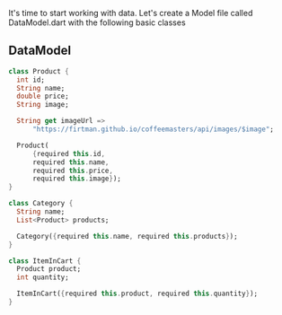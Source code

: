 It's time to start working with data. Let's create a Model file called DataModel.dart with the following basic  classes

## DataModel

```dart
class Product {
  int id;
  String name;
  double price;
  String image;

  String get imageUrl =>
      "https://firtman.github.io/coffeemasters/api/images/$image";

  Product(
      {required this.id,
      required this.name,
      required this.price,
      required this.image});
}

class Category {
  String name;
  List<Product> products;

  Category({required this.name, required this.products});
}

class ItemInCart {
  Product product;
  int quantity;

  ItemInCart({required this.product, required this.quantity});
}

```
